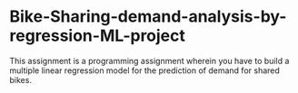 # Bike-Sharing-demand-analysis-by-regression-ML-project
This assignment is a programming assignment wherein you have to build a multiple linear regression model for the prediction of demand for shared bikes.
